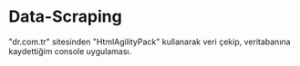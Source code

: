# Data-Scraping

"dr.com.tr" sitesinden "HtmlAgilityPack" kullanarak veri çekip, veritabanına kaydettiğim console uygulaması.
